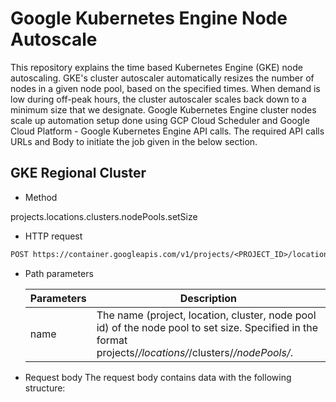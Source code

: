 # Google Kubernetes Engine Node Autoscale

This repository explains the time based  Kubernetes Engine (GKE) node autoscaling. GKE's cluster autoscaler automatically resizes the number of nodes in a given node pool, based on the specified times. When demand is low during off-peak hours, the cluster autoscaler scales back down to a minimum size that we designate.
Google Kubernetes Engine cluster nodes scale up automation setup done using GCP Cloud Scheduler and Google Cloud Platform - Google Kubernetes Engine API calls. The required API calls URLs and Body to initiate the job given in the below section.

## GKE Regional Cluster

- Method 

projects.locations.clusters.nodePools.setSize

- HTTP request

```diff 
POST https://container.googleapis.com/v1/projects/<PROJECT_ID>/locations/<LOCATION>/clusters/<CLUSTER_NAME>/nodePools/<NODEPOOL_NAME>:setSize
```

- Path parameters

    | Parameters | Description |
    |------------|-------------|
    | name | The name (project, location, cluster, node pool id) of the node pool to set size. Specified in the format projects/*/locations/*/clusters/*/nodePools/*. |


- Request body
The request body contains data with the following structure:
